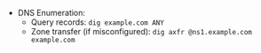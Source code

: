 - DNS Enumeration:
  - Query records: `dig example.com ANY`
  - Zone transfer (if misconfigured): `dig axfr @ns1.example.com example.com`
